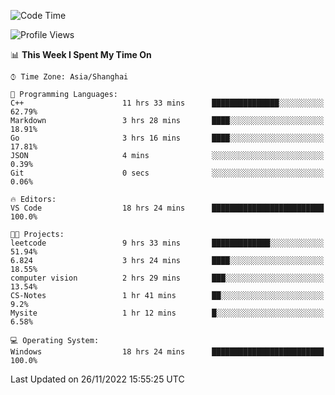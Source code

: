 <!--START_SECTION:waka-->
![Code Time](http://img.shields.io/badge/Code%20Time-384%20hrs%2017%20mins-blue)

![Profile Views](http://img.shields.io/badge/Profile%20Views-1-blue)

📊 **This Week I Spent My Time On** 

```text
⌚︎ Time Zone: Asia/Shanghai

💬 Programming Languages: 
C++                      11 hrs 33 mins      ███████████████░░░░░░░░░░   62.79% 
Markdown                 3 hrs 28 mins       ████░░░░░░░░░░░░░░░░░░░░░   18.91% 
Go                       3 hrs 16 mins       ████░░░░░░░░░░░░░░░░░░░░░   17.81% 
JSON                     4 mins              ░░░░░░░░░░░░░░░░░░░░░░░░░   0.39% 
Git                      0 secs              ░░░░░░░░░░░░░░░░░░░░░░░░░   0.06%

🔥 Editors: 
VS Code                  18 hrs 24 mins      █████████████████████████   100.0%

🐱‍💻 Projects: 
leetcode                 9 hrs 33 mins       █████████████░░░░░░░░░░░░   51.94% 
6.824                    3 hrs 24 mins       ████░░░░░░░░░░░░░░░░░░░░░   18.55% 
computer vision          2 hrs 29 mins       ███░░░░░░░░░░░░░░░░░░░░░░   13.54% 
CS-Notes                 1 hr 41 mins        ██░░░░░░░░░░░░░░░░░░░░░░░   9.2% 
Mysite                   1 hr 12 mins        █░░░░░░░░░░░░░░░░░░░░░░░░   6.58%

💻 Operating System: 
Windows                  18 hrs 24 mins      █████████████████████████   100.0%

```


 Last Updated on 26/11/2022 15:55:25 UTC
<!--END_SECTION:waka-->